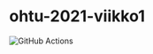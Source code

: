 # ohtu-2021-viikko1
![GitHub Actions](https://github.com/saijasyd/ohtu-2021-viikko1/workflows/CI/badge.svg)

